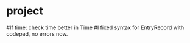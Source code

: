 # project
#If time: check time better in Time
#I fixed syntax for EntryRecord with codepad, no errors now.
